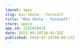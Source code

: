 ```yaml
---
layout: apps
slug: min-skole---foresatt
title: "Min Skole - foresatt"
store: apple
app_id: 1355018418
date: 2023-09-20T16:43:20Z
published: 2018-07-24T08:00:23Z
---
```

